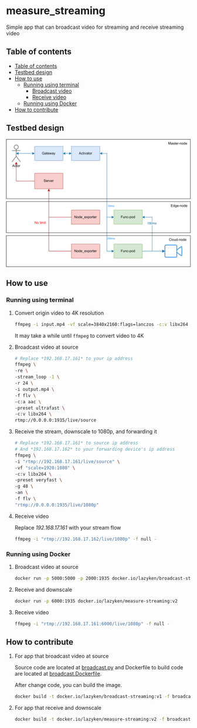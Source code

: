 # measure_streaming
Simple app that can broadcast video for streaming and receive streaming video

## Table of contents

- [Table of contents](#table-of-contents)
- [Testbed design](#testbed-design)
- [How to use](#how-to-use)
    - [Running using terminal](#running-using-terminal)
        - [Broadcast video](#broadcast-video)
        - [Receive video](#receive-video)
    - [Running using Docker](#running-using-docker)
- [How to contribute](#how-to-contribute)


## Testbed design
![streaming_testbed_des.png](./img/streaming_testbed_des.png)

## How to use
### Running using terminal

1. Convert origin video to 4K resolution

    ```bash
    ffmpeg -i input.mp4 -vf scale=3840x2160:flags=lanczos -c:v libx264 -preset slow -crf 19 output.mp4

    ```

    It may take a while until `ffmpeg` to convert video to 4K

2. Broadcast video at source

    ```bash
    # Replace *192.168.17.161* to your ip address 
    ffmpeg \
    -re \
    -stream_loop -1 \
    -r 24 \
    -i output.mp4 \
    -f flv \
    -c:a aac \
    -preset ultrafast \
    -c:v libx264 \
    rtmp://0.0.0.0:1935/live/source
    ```

3. Receive the stream, downscale to 1080p, and forwarding it

    ```bash
    # Replace *192.168.17.161* to source ip address
    # And *192.168.17.162* to your forwarding device's ip address 
    ffmpeg \
    -i "rtmp://192.168.17.161/live/source" \
    -vf "scale=1920:1080" \
    -c:v libx264 \
    -preset veryfast \
    -g 48 \
    -an \
    -f flv \
    "rtmp://0.0.0.0:1935/live/1080p"
    ```

4. Receive video
    
    Replace *192.168.17.161* with your stream flow
    ```bash
    ffmpeg -i "rtmp://192.168.17.162/live/1080p" -f null -
    ```

### Running using Docker

1. Broadcast video at source

    ```bash
    docker run -p 5000:5000 -p 2000:1935 docker.io/lazyken/broadcast-streaming:v1
    ```

2. Receive and downscale

    ```bash
    docker run -p 6000:1935 docker.io/lazyken/measure-streaming:v2
    ```

3. Receive video

    ```bash
    ffmpeg -i "rtmp://192.168.17.161:6000/live/1080p" -f null -
    ```

## How to contribute

1. For app that broadcast video at source

    Source code are located at [broadcast.py](/measure_streaming/broadcast.py) and Dockerfile to build code are located at [broadcast.Dockerfile](/measure_streaming/broadcast.Dockerfile).

    After change code, you can build the image.

    ```bash
    docker build -t docker.io/lazyken/broadcast-streaming:v1 -f broadcast.Dockerfile .
    ```

2. For app that receive and downscale

    ```bash
    docker build -t docker.io/lazyken/measure-streaming:v2 -f broadcast.Dockerfile .
    ```

